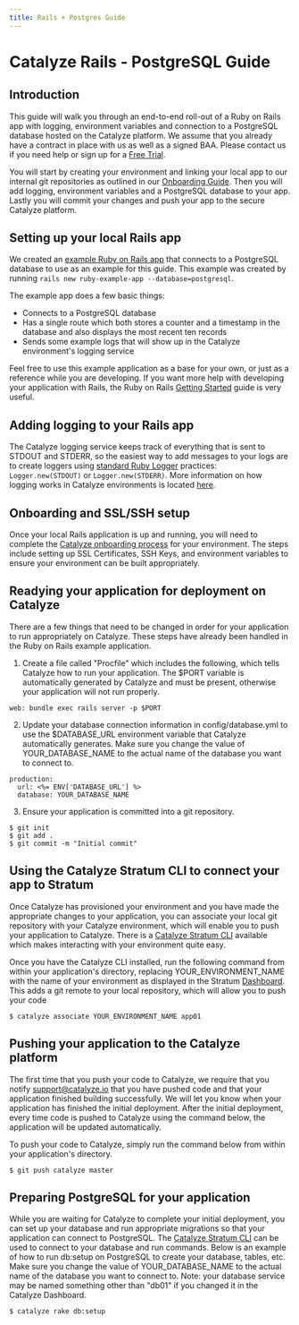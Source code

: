 ```yaml
---
title: Rails + Postgres Guide
---
```


# Catalyze Rails - PostgreSQL Guide

## Introduction
This guide will walk you through an end-to-end roll-out of a Ruby on Rails app with logging, environment variables and connection to a PostgreSQL database hosted on the Catalyze platform. We assume that you already have a contract in place with us as well as a signed BAA. Please contact us if you need help or sign up for a [Free Trial][4].

You will start by creating your environment and linking your local app to our internal git repositories as outlined in our [Onboarding Guide][1]. Then you will add logging, environment variables and a PostgreSQL database to your app. Lastly you will commit your changes and push your app to the secure Catalyze platform.

## Setting up your local Rails app
We created an [example Ruby on Rails app][3] that connects to a PostgreSQL database to use as an example for this guide. This example was created by running `rails new ruby-example-app --database=postgresql`.

The example app does a few basic things:

- Connects to a PostgreSQL database
- Has a single route which both stores a counter and a timestamp in the database and also displays the most recent ten records
- Sends some example logs that will show up in the Catalyze environment's logging service

Feel free to use this example application as a base for your own, or just as a reference while you are developing. If you want more help with developing your application with Rails, the Ruby on Rails [Getting Started][7] guide is very useful.

## Adding logging to your Rails app
The Catalyze logging service keeps track of everything that is sent to STDOUT and STDERR, so the easiest way to add messages to your logs are to create loggers using [standard Ruby Logger][6] practices: `Logger.new(STDOUT)` or `Logger.new(STDERR)`. More information on how logging works in Catalyze environments is located [here][5].

## Onboarding and SSL/SSH setup
Once your local Rails application is up and running, you will need to complete the [Catalyze onboarding process][1] for your environment. The steps include setting up SSL Certificates, SSH Keys, and environment variables to ensure your environment can be built appropriately.

## Readying your application for deployment on Catalyze
There are a few things that need to be changed in order for your application to run appropriately on Catalyze. These steps have already been handled in the Ruby on Rails example application.

1. Create a file called "Procfile" which includes the following, which tells Catalyze how to run your application. The $PORT variable is automatically generated by Catalyze and must be present, otherwise your application will not run properly.

```
web: bundle exec rails server -p $PORT
```

2. Update your database connection information in config/database.yml to use the $DATABASE_URL environment variable that Catalyze automatically generates. Make sure you change the value of YOUR_DATABASE_NAME to the actual name of the database you want to connect to.

```
production:
  url: <%= ENV['DATABASE_URL'] %>
  database: YOUR_DATABASE_NAME
```

3. Ensure your application is committed into a git repository.

```
$ git init
$ git add .
$ git commit -m "Initial commit"
```

## Using the Catalyze Stratum CLI to connect your app to Stratum
Once Catalyze has provisioned your environment and you have made the appropriate changes to your application, you can associate your local git repository with your Catalyze environment, which will enable you to push your application to Catalyze. There is a [Catalyze Stratum CLI][8] available which makes interacting with your environment quite easy.

Once you have the Catalyze CLI installed, run the following command from within your application's directory, replacing YOUR_ENVIRONMENT_NAME with the name of your environment as displayed in the Stratum [Dashboard][9]. This adds a git remote to your local repository, which will allow you to push your code

```
$ catalyze associate YOUR_ENVIRONMENT_NAME app01
```

## Pushing your application to the Catalyze platform
The first time that you push your code to Catalyze, we require that you notify support@catalyze.io that you have pushed code and that your application finished building successfully. We will let you know when your application has finished the initial deployment. After the initial deployment, every time code is pushed to Catalyze using the command below, the application will be updated automatically.

To push your code to Catalyze, simply run the command below from within your application's directory.

```
$ git push catalyze master
```

## Preparing PostgreSQL for your application
While you are waiting for Catalyze to complete your initial deployment, you can set up your database and run appropriate migrations so that your application can connect to PostgreSQL. The [Catalyze Stratum CLI][8] can be used to connect to your database and run commands. Below is an example of how to run db:setup on PostgreSQL to create your database, tables, etc. Make sure you change the value of YOUR_DATABASE_NAME to the actual name of the database you want to connect to. Note: your database service may be named something other than "db01" if you changed it in the Catalyze Dashboard.

```
$ catalyze rake db:setup
```

[1]: /stratum/getting-started 	"Onboarding Guide"
[2]: /paas/paas-cli-reference 	"CLI Reference"
[3]: https://github.com/catalyzeio/ruby-example-app 	"Ruby Example App"
[4]: https://catalyze.io/signup 	"Free Trial"
[5]: /stratum/articles/guides/application-logging/ "Logging"
[6]: http://ruby-doc.org/stdlib-1.9.3/libdoc/logger/rdoc/Logger.html "Ruby Logger"
[7]: http://guides.rubyonrails.org/getting_started.html "Ruby on Rails Getting Started"
[8]: https://github.com/catalyzeio/cli "Catalyze Stratum CLI"
[9]: https://stratum.catalyze.io "Catalyze Dashboard"

